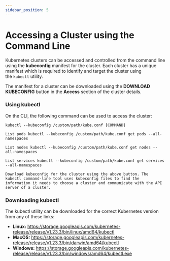 ```yaml
---
sidebar_position: 5
---
```

# Accessing a Cluster using the Command Line

Kubernetes clusters can be accessed and controlled from the command line using the **kubeconfig** manifest for the cluster. Each cluster has a unique manifest which is required to identify and target the cluster using the `kubectl` utility.

The manifest for a cluster can be downloaded using the **DOWNLOAD KUBECONFIG** button in the **Access** section of the cluster details.

### Using kubectl

On the CLI, the following command can be used to access the cluster:

```
kubectl --kubeconfig /custom/path/kube.conf {COMMAND}
```

```
List pods kubectl --kubeconfig /custom/path/kube.conf get pods --all-namespaces  
  
List nodes kubectl --kubeconfig /custom/path/kube.conf get nodes --all-namespaces  
  
List services kubectl --kubeconfig /custom/path/kube.conf get services --all-namespaces  
  
Download kubeconfig for the cluster using the above button. The kubectl command-line tool uses kubeconfig files to find the information it needs to choose a cluster and communicate with the API server of a cluster.
```

### Downloading kubectl

The kubectl utility can be downloaded for the correct Kubernetes version from any of these links:

- **Linux:** https://storage.googleapis.com/kubernetes-release/release/v1.23.3/bin/linux/amd64/kubectl  
- **MacOS:** https://storage.googleapis.com/kubernetes-release/release/v1.23.3/bin/darwin/amd64/kubectl  
- **Windows:** https://storage.googleapis.com/kubernetes-release/release/v1.23.3/bin/windows/amd64/kubectl.exe

